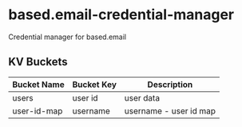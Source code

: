 # based.email-credential-manager

Credential manager for based.email


## KV Buckets
| Bucket Name | Bucket Key | Description |
| --- | --- | ---|
| users | user id | user data |
| user-id-map | username | username - user id map |
